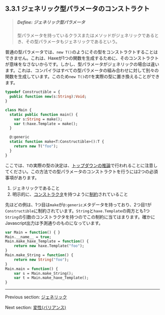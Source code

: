 ## 3.3.1 ジェネリック型パラメータのコンストラクト

> ##### Define: ジェネリック型パラメータ
>
> 型パラメータを持っているクラスまたはメソッドがジェネリックであるとき、その型パラメータもジェネリックであるという。

普通の型パラメータでは、`new T()`のようにその型をコンストラクトすることはできません。これは、Haxeが1つの関数を生成するために、そのコンストラクトが意味をなさないからです。しかし、型パラメータがジェネリックの場合は違います。これは、コンパイラはすべての型パラメータの組み合わせに対して別々の関数を生成しています。このため`new T()`の`T`を実際の型に置き換えることができます。

```haxe
typedef Constructible = {
  public function new(s:String):Void;
}

class Main {
  static public function main() {
    var s:String = make();
    var t:haxe.Template = make();
  }

  @:generic
  static function make<T:Constructible>():T {
    return new T("foo");
  }
}
```

ここでは、`T`の実際の型の決定は、[トップダウンの推論](type-system-top-down-inference.md)で行われることに注意してください。この方法での型パラメータのコンストラクトを行うには2つの必須事項があります。

1. ジェネリックであること
2. 明示的に、[コンストラクタ](types-class-constructor.md)を持つように[制約](type-system-type-parameter-constraints.md)されていること

先ほどの例は、1つ目は`make`が`@:generic`メタデータを持っており、2つ目`T`が`Constructible`に制約されています。`String`と`haxe.Template`の両方とも1つ`String`の引数のコンストラクタを持つのでこの制約に当てはまります。確かにJavascript出力は予測通りのものになっています。

```haxe
var Main = function() { }
Main.__name__ = true;
Main.make_haxe_Template = function() {
	return new haxe.Template("foo");
}
Main.make_String = function() {
	return new String("foo");
}
Main.main = function() {
	var s = Main.make_String();
	var t = Main.make_haxe_Template();
}
```

---

Previous section: [ジェネリック](type-system-generic.md)

Next section: [変性(バリアンス)](type-system-variance.md)